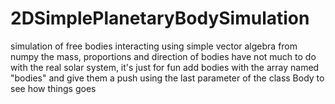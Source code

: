# 2DSimplePlanetaryBodySimulation
simulation of free bodies interacting using simple vector algebra from numpy
the mass, proportions and direction of bodies have not much to do with the real solar system, it's just for fun
add bodies with the array named "bodies" and give them a push using the last parameter of the class Body to see how things goes
